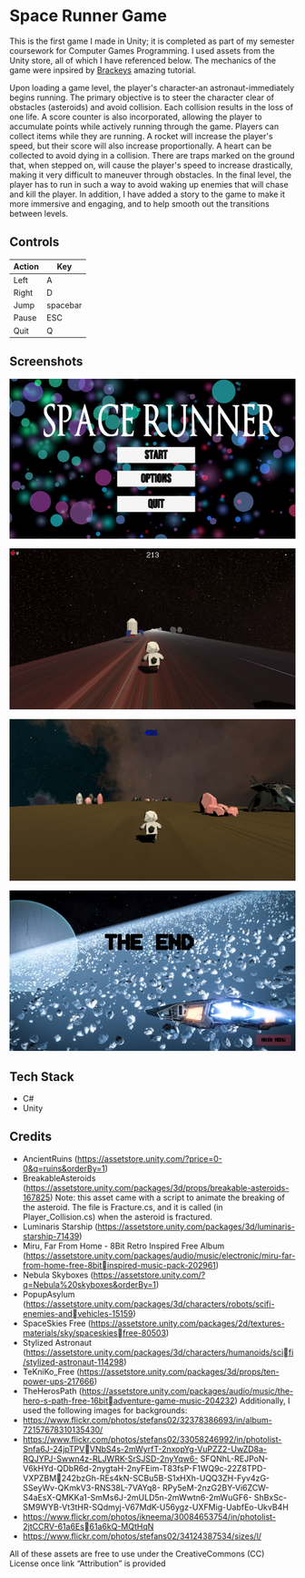 # Space Runner Game

This is the first game I made in Unity; it is completed as part of my semester coursework for Computer Games Programming. I used assets from the Unity store, all of which I have referenced below. The mechanics of the game were inpsired by [Brackeys](https://pages.github.com/) amazing tutorial. 

Upon loading a game level, the player's character-an astronaut-immediately begins running. The primary objective is to steer the character clear of obstacles (asteroids) and avoid collision. Each collision results in the loss of one life. A score counter is also incorporated, allowing the player to accumulate points while actively running through the game. Players can collect items while they are running. A rocket will increase the player's speed, but their score will also increase proportionally. A heart can be collected to avoid dying in a collision. There are traps marked on the ground that, when stepped on, will cause the player's speed to increase drastically, making it very difficult to maneuver through obstacles. In the final level, the player has to run in such a way to avoid waking up enemies that will chase and kill the player. In addition, I have added a story to the game to make it more immersive and engaging, and to help smooth out the transitions between levels.

##  Controls

| Action | Key |
| ------------- | ------------- |
| Left  | A  |
| Right  | D  |
| Jump  | spacebar  |
| Pause | ESC  |
| Quit  | Q  |



## Screenshots
![Space Runner Screenshot](https://github.com/ramikham/Space-Runner-Game/blob/main/Space%20Runner%20Screenshots/2.png?raw=true)

![Space Runner Screenshot](https://github.com/ramikham/Space-Runner-Game/blob/main/Space%20Runner%20Screenshots/3.png?raw=true)

![Space Runner Screenshot](https://github.com/ramikham/Space-Runner-Game/blob/main/Space%20Runner%20Screenshots/4.png?raw=true)

![Space Runner Screenshot](https://github.com/ramikham/Space-Runner-Game/blob/main/Space%20Runner%20Screenshots/5.png?raw=true)


## Tech Stack 
- C#
- Unity


## Credits
- AncientRuins (https://assetstore.unity.com/?price=0-0&q=ruins&orderBy=1)
- BreakableAsteroids (https://assetstore.unity.com/packages/3d/props/breakable-asteroids-167825)
Note: this asset came with a script to animate the breaking of the asteroid. The file is Fracture.cs, 
and it is called (in Player_Collision.cs) when the asteroid is fractured.
- Luminaris Starship (https://assetstore.unity.com/packages/3d/luminaris-starship-71439)
- Miru, Far From Home - 8Bit Retro Inspired Free Album
(https://assetstore.unity.com/packages/audio/music/electronic/miru-far-from-home-free-8bitinspired-music-pack-202961)
- Nebula Skyboxes (https://assetstore.unity.com/?q=Nebula%20skyboxes&orderBy=1)
- PopupAsylum (https://assetstore.unity.com/packages/3d/characters/robots/scifi-enemies-andvehicles-15159)
- SpaceSkies Free (https://assetstore.unity.com/packages/2d/textures-materials/sky/spaceskiesfree-80503)
- Stylized Astronaut (https://assetstore.unity.com/packages/3d/characters/humanoids/scifi/stylized-astronaut-114298)
- TeKniKo_Free (https://assetstore.unity.com/packages/3d/props/ten-power-ups-217666)
- TheHerosPath (https://assetstore.unity.com/packages/audio/music/the-hero-s-path-free-16bitadventure-game-music-204232)
Additionally, I used the following images for backgrounds:
- https://www.flickr.com/photos/stefans02/32378386693/in/album-72157678310135430/
- https://www.flickr.com/photos/stefans02/33058246992/in/photolist-Snfa6J-24jpTPVVNbS4s-2mWyrfT-2nxopYg-VuPZZ2-UwZD8a-RQJYPJ-Swwn4z-RLJWRK-SrSJSD-2nyYqw6-
SFQNhL-REJPoN-V6kHYd-QDbR6d-2nygtaH-2nyFEim-T83fsP-F1WQ9c-22Z8TPD-VXPZBM242bzGh-REs4kN-SCBu5B-S1xHXh-UQQ3ZH-Fyv4zG-SSeyWv-QKmkV3-RNS38L-7VAYq8-
RPy5eM-2nzG2BY-Vi6ZCW-S4aEsX-QMKKa1-SmMs6J-2mULD5n-2mWwtn6-2mWuGF6-
ShBxSc-SM9WYB-Vt3tHR-SQdmyj-V67MdK-U56ygz-UXFMig-UabfEo-UkvB4H
- https://www.flickr.com/photos/ikneema/30084653754/in/photolist-2jtCCRV-61a6Es61a6kQ-MQtHqN
- https://www.flickr.com/photos/stefans02/34124387534/sizes/l/

All of these assets are free to use under the CreativeCommons (CC) License once link “Attribution” is provided
